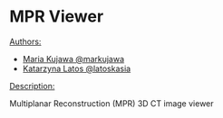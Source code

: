 # MPR Viewer


<ins>Authors:</ins>

- [Maria Kujawa @markujawa](https://github.com/markujawa)
- [Katarzyna Latos @latoskasia](https://github.com/latoskasia)

<ins>Description:</ins>

Multiplanar Reconstruction (MPR) 3D CT image viewer
